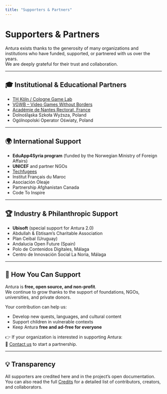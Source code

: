 ```yaml
---
title: "Supporters & Partners"
---
```

# Supporters & Partners

Antura exists thanks to the generosity of many organizations and institutions who have funded, supported, or partnered with us over the years.  
We are deeply grateful for their trust and collaboration.

---

## 🎓 Institutional & Educational Partners

- [TH Köln / Cologne Game Lab](https://www.colognegamelab.de)  
- [VGWB – Video Games Without Borders](https://vgwb.org)  
- [Académie de Nantes Rectorat, France](https://www.ac-nantes.fr)  
- Dolnośląska Szkoła Wyższa, Poland  
- Ogólnopolski Operator Oświaty, Poland  

---

## 🌍 International Support

- **EduApp4Syria program** (funded by the Norwegian Ministry of Foreign Affairs)  
- **UNICEF** and partner NGOs  
- [Techfugees](https://techfugees.com)  
- Institut Français du Maroc  
- Asociación Oleaje  
- Partnership Afghanistan Canada  
- Code To Inspire  

---

## 🏆 Industry & Philanthropic Support

- **Ubisoft** (special support for Antura 2.0)  
- Abdullah & Ebtisam’s Charitable Association  
- Plan Ceibal (Uruguay)  
- Andalucia Open Future (Spain)  
- Polo de Contenidos Digitales, Málaga  
- Centro de Innovación Social La Noria, Málaga  

---

## 🙌 How You Can Support

Antura is **free, open source, and non-profit**.  
We continue to grow thanks to the support of foundations, NGOs, universities, and private donors.  

Your contribution can help us:
- Develop new quests, languages, and cultural content  
- Support children in vulnerable contexts  
- Keep Antura **free and ad-free for everyone**  

👉 If your organization is interested in supporting Antura:  
📩 [Contact us](/en/about/contact) to start a partnership.  

---

## 💡 Transparency

All supporters are credited here and in the project’s open documentation.  
You can also read the full [Credits](/en/about/credits) for a detailed list of contributors, creators, and collaborators.
